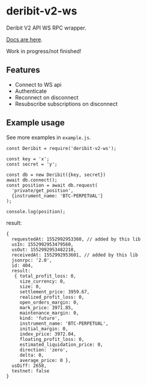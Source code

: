 # deribit-v2-ws

Deribit V2 API WS RPC wrapper.

[Docs are here](https://docs.deribit.com/v2/?javascript#deribit-api-v2-0-0).

Work in progress/not finished!

## Features

- Connect to WS api
- Authenticate
- Reconnect on disconnect
- Resubscribe subscriptions on disconnect

## Example usage

See more examples in `example.js`.

    const Deribit = require('deribit-v2-ws');

    const key = 'x';
    const secret = 'y';

    const db = new Deribit({key, secret})
    await db.connect();
    const position = await db.request(
      'private/get_position',
      {instrument_name: 'BTC-PERPETUAL'}
    );

    console.log(position);

result:

    {
      requestedAt: 1552992953360, // added by this lib
      usIn: 1552992953479560,
      usOut: 1552992953482218,
      receivedAt: 1552992953601, // added by this lib
      jsonrpc: '2.0',
      id: 404,
      result:
       { total_profit_loss: 0,
         size_currency: 0,
         size: 0,
         settlement_price: 3959.67,
         realized_profit_loss: 0,
         open_orders_margin: 0,
         mark_price: 3971.85,
         maintenance_margin: 0,
         kind: 'future',
         instrument_name: 'BTC-PERPETUAL',
         initial_margin: 0,
         index_price: 3972.04,
         floating_profit_loss: 0,
         estimated_liquidation_price: 0,
         direction: 'zero',
         delta: 0,
         average_price: 0 },
      usDiff: 2658,
      testnet: false
    }